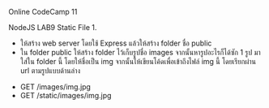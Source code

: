 Online CodeCamp 11

NodeJS LAB9 Static File
1.
- ให้สร้าง web server โดยใช้ Express แล้วให้สร้าง folder ชื่อ public 
- ใน folder public ให้สร้าง folder ไว้เก็บรูปชื่อ images จากนั้นหารูปอะไรก็ได้ซัก 1 รูป มาใส่ใน folder นี้ โดยให้ชื่อเป็น img จากนั้นให้เขียนโค้ดเพื่อเข้าถึงไฟล์ img นี้ โดยเรียกผ่าน url ตามรูปแบบด้านล่าง
 * GET /images/img.jpg
 * GET /static/images/img.jpg
